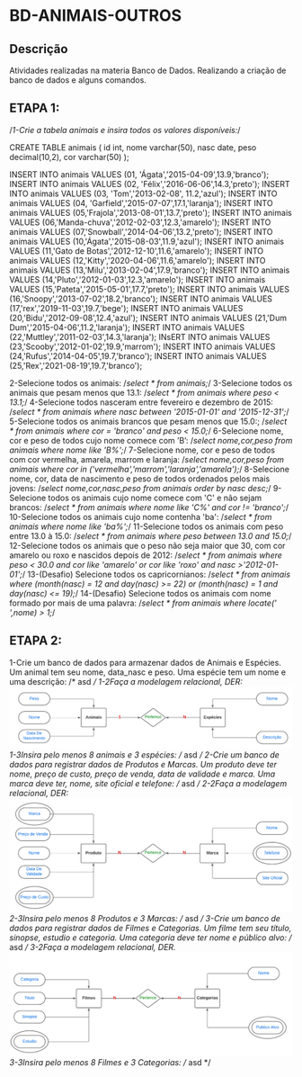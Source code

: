 # BD-ANIMAIS-OUTROS
## Descrição
Atividades realizadas na materia Banco de Dados.
Realizando a criação de banco de dados e alguns comandos.
## ETAPA 1:
/*1-Crie a tabela animais e insira todos os valores disponíveis:*/

CREATE TABLE animais (
id int,
nome varchar(50),
nasc date,
peso decimal(10,2),
cor varchar(50)
);

INSERT INTO animais VALUES (01, 'Ágata','2015-04-09',13.9,'branco');
INSERT INTO animais VALUES (02, 'Félix','2016-06-06',14.3,'preto');
INSERT INTO animais VALUES (03, 'Tom','2013-02-08', 11.2,'azul');
INSERT INTO animais VALUES (04, 'Garfield','2015-07-07',17.1,'laranja');
INSERT INTO animais VALUES (05,'Frajola','2013-08-01',13.7,'preto');
INSERT INTO animais VALUES (06,'Manda-chuva','2012-02-03',12.3,'amarelo');
INSERT INTO animais VALUES (07,'Snowball','2014-04-06',13.2,'preto');
INSERT INTO animais VALUES (10,'Ágata','2015-08-03',11.9,'azul');
INSERT INTO animais VALUES (11,'Gato de Botas','2012-12-10',11.6,'amarelo');
INSERT INTO animais VALUES (12,'Kitty','2020-04-06',11.6,'amarelo');
INSERT INTO animais VALUES (13,'Milu','2013-02-04',17.9,'branco');
INSERT INTO animais VALUES (14,'Pluto','2012-01-03',12.3,'amarelo');
INSERT INTO animais VALUES (15,'Pateta','2015-05-01',17.7,'preto');
INSERT INTO animais VALUES (16,'Snoopy','2013-07-02',18.2,'branco');
INSERT INTO animais VALUES (17,'rex','2019-11-03',19.7,'bege');
INSERT INTO animais VALUES (20,'Bidu','2012-09-08',12.4,'azul');
INSERT INTO animais VALUES (21,'Dum Dum','2015-04-06',11.2,'laranja');
INSERT INTO animais VALUES (22,'Muttley','2011-02-03',14.3,'laranja');
INsERT INTO animais VALUES (23,'Scooby','2012-01-02',19.9,'marrom');
INSERT INTO animais VALUES (24,'Rufus','2014-04-05',19.7,'branco');
INSERT INTO animais VALUES (25,'Rex','2021-08-19',19.7,'branco');

2-Selecione todos os animais:
/*select * from animais;*/
3-Selecione todos os animais que pesam menos que 13.1:
/*select * from animais where peso < 13.1;*/
4-Selecione todos nasceram entre fevereiro e dezembro de 2015:
/*select * from animais where nasc between '2015-01-01' and '2015-12-31';*/
5-Selecione todos os animais brancos que pesam menos que 15.0:;
/*select * from animais where cor = 'branco' and peso < 15.0;*/
6-Selecione nome, cor e peso de todos cujo nome comece com ’B’:
/*select nome,cor,peso from animais where nome like 'B%';*/
7-Selecione nome, cor e peso de todos com cor vermelha, amarela, marrom e laranja:
/*select nome,cor,peso from animais where cor in ('vermelha','marrom','laranja','amarela');*/
8-Selecione nome, cor, data de nascimento e peso de todos ordenados pelos mais jovens:
/*select nome,cor,nasc,peso from animais order by nasc desc;*/
9-Selecione todos os animais cujo nome comece com 'C' e não sejam brancos:
/*select * from animais where nome like 'C%' and cor != 'branco';*/
10-Selecione todos os animais cujo nome contenha 'ba':
/*select * from animais where nome like 'ba%';*/
11-Selecione todos os animais com peso entre 13.0 à 15.0:
/*select * from animais where peso between 13.0 and 15.0;*/
12-Selecione todos os animais que o peso não seja maior que 30, com cor amarelo ou roxo e nascidos depois de 2012:
/*select * from animais where peso < 30.0 and cor like 'amarelo' or cor like 'roxo' and nasc >'2012-01-01';*/
13-(Desafio) Selecione todos os capricornianos:
/*select * from animais where (month(nasc) = 12 and day(nasc) >= 22) or (month(nasc) = 1 and day(nasc) <= 19);*/
14-(Desafio) Selecione todos os animais com nome formado por mais de uma palavra:
/*select * from animais where locate(' ',nome) > 1;*/

## ETAPA 2:

1-Crie um banco de dados para armazenar dados de Animais e Espécies. Um animal tem seu nome, data_nasc e peso. Uma espécie tem um nome e uma descrição:
/* asd */
1-2Faça a modelagem relacional, DER:
![Etapa 1-2](https://github.com/Ig0rFA/BD-ANIMAIS-OUTROS/blob/main/BD-ANIMAIS-OUTROS/DER-ANIMAIS-ESPECIES.png)
1-3Insira pelo menos 8 animais e 3 espécies:
/* asd */
2-Crie um banco de dados para registrar dados de Produtos e Marcas. Um produto deve ter nome, preço de custo, preço de venda, data de validade e marca. Uma marca deve ter, nome, site oficial e telefone:
/* asd */
2-2Faça a modelagem relacional, DER:
![Etapa 2-2](https://github.com/Ig0rFA/BD-ANIMAIS-OUTROS/blob/main/BD-ANIMAIS-OUTROS/DER-PRODUTO-MARCA.png)
2-3Insira pelo menos 8 Produtos e 3 Marcas:
/* asd */
3-Crie um banco de dados para registrar dados de Filmes e Categorias. Um filme tem seu título, sinopse, estudio e categoria. Uma categoria deve ter nome e público alvo:
/* asd */
3-2Faça a modelagem relacional, DER.
![Etapa 3-2](https://github.com/Ig0rFA/BD-ANIMAIS-OUTROS/blob/main/BD-ANIMAIS-OUTROS/DER-FILMES-CATEGORIAS.png)
3-3Insira pelo menos 8 Filmes e 3 Categorias:
/* asd */
